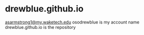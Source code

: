 # drewblue.github.io
asarmstrong1@my.waketech.edu
osodrewblue is my account name
drewblue.github.io is the repository
